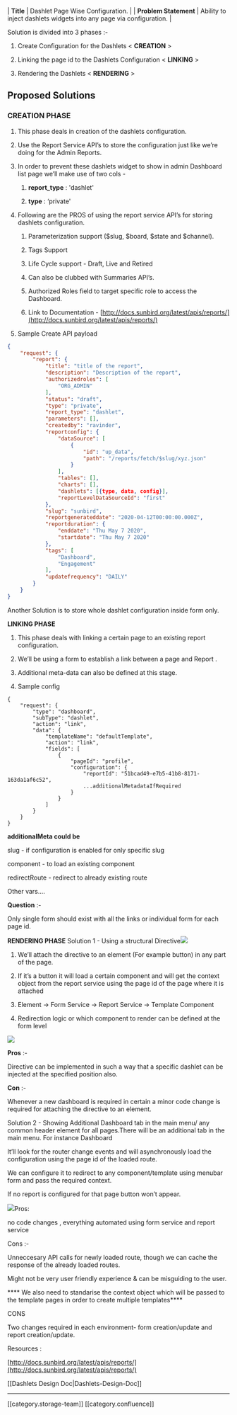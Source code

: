 

|  **Title**  | Dashlet Page Wise Configuration. | 
|  **Problem Statement**  | Ability to inject dashlets widgets into any page via configuration. | 



Solution is divided into 3 phases :-


1. Create Configuration for the Dashlets < **CREATION** >


1. Linking the page id to the Dashlets Configuration < **LINKING** >


1. Rendering the Dashlets < **RENDERING** >




## Proposed Solutions 

### CREATION PHASE

1. This phase deals in creation of the dashlets configuration.


1. Use the Report Service API’s to store the configuration just like we’re doing for the Admin Reports.


1. In order to prevent these dashlets widget to show in admin Dashboard list page we’ll make use of two cols -


    1.  **report_type** : 'dashlet'


    1.  **type** : ‘private'



    
1.  Following are the PROS of using the report service API’s for storing dashlets configuration.


    1. Parameterization support ($slug, $board, $state and $channel).


    1. Tags Support


    1. Life Cycle support - Draft, Live and Retired


    1. Can also be clubbed with Summaries API’s.


    1. Authorized Roles field to target specific role to access the Dashboard.


    1. Link to Documentation - [http://docs.sunbird.org/latest/apis/reports/](http://docs.sunbird.org/latest/apis/reports/)



    
1. Sample Create API payload


```json
{
    "request": {
        "report": {
            "title": "title of the report",
            "description": "Description of the report",
            "authorizedroles": [
                "ORG_ADMIN"
            ],
            "status": "draft",
            "type": "private",
            "report_type": "dashlet",
            "parameters": [],
            "createdby": "ravinder",
            "reportconfig": {
                "dataSource": [
                    {
                        "id": "up_data",
                        "path": "/reports/fetch/$slug/xyz.json"
                    }
                ],
                "tables": [],
                "charts": [],
                "dashlets": [{type, data, config}],
                "reportLevelDataSourceId": "first"
            },
            "slug": "sunbird",
            "reportgenerateddate": "2020-04-12T00:00:00.000Z",
            "reportduration": {
                "enddate": "Thu May 7 2020",
                "startdate": "Thu May 7 2020"
            },
            "tags": [
                "Dashboard",
                "Engagement"
            ],
            "updatefrequency": "DAILY"
        }
    }
}
```




Another Solution is to store whole dashlet configuration inside form only.

 **LINKING PHASE** 


1. This phase deals with linking a certain page to an existing report configuration.


1. We’ll be using a form  to establish a link between a page and Report .


1. Additional meta-data can also be defined at this stage.


1. Sample config


```
{
    "request": {
        "type": "dashboard",
        "subType": "dashlet",
        "action": "link",
        "data": {
            "templateName": "defaultTemplate",
            "action": "link",
            "fields": [
                {
                    "pageId": "profile",
                    "configuration": {
                        "reportId": "51bcad49-e7b5-41b8-8171-163da1af6c52",
                        ...additionalMetadataIfRequired
                    }
                }
            ]
        }
    }
}
```




 **additionalMeta could be** 

slug - if configuration is enabled for only specific slug

component - to load an existing component <can vary as per the platform>

redirectRoute - redirect to already existing route

Other vars….

 **Question** :-

Only single form should exist with all the links or individual form for each page id.

 **RENDERING PHASE** Solution 1 - Using a structural Directive![](images/storage/Untitled%20Diagram.png)
1. We’ll attach the directive to an element (For example button) in any part of the page.


1. If it’s a button it will load a certain component and will get the context object from the report service using the page id of the page where it is attached


1. Element → Form Service → Report Service → Template Component


1. Redirection logic or which component to render can be defined at the form level



![](images/storage/Screenshot%202021-05-25%20at%2012.46.01%20PM.png)

 **Pros**  :-

Directive can be implemented in such a way that a specific dashlet can be injected at the specified position also.

 **Con**  :- 

Whenever a new dashboard is required in certain a minor code change is required for attaching the directive to an element.

Solution 2 - Showing Additional Dashboard tab in the main menu/ any common header element for all pages.There will be an additional tab in the main menu. For instance Dashboard

It’ll look for the router change events and will asynchronously load the configuration using the page id of the loaded route.

We can configure it to redirect to any component/template using menubar form and pass the required context.<can vary as per the platform>

If no report is configured for that page button won’t appear.

![](images/storage/Screenshot%202021-05-25%20at%2012.49.46%20PM.png)Pros: 

no code changes , everything automated using form service and report service

Cons :-

Unneccesary API calls for newly loaded route, though we can cache the response of the already loaded routes.

Might not be very user friendly experience  & can be misguiding to the user.



 **** We also need to standarise the context object which will be passed to the template pages in order to create multiple templates**** 

CONS

Two changes required in each environment- form creation/update and report creation/update.

Resources : 

[http://docs.sunbird.org/latest/apis/reports/](http://docs.sunbird.org/latest/apis/reports/)

[[Dashlets Design Doc|Dashlets-Design-Doc]]





*****

[[category.storage-team]] 
[[category.confluence]] 
